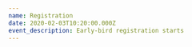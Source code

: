 ```yaml
---
name: Registration
date: 2020-02-03T10:20:00.000Z
event_description: Early-bird registration starts
---
```


